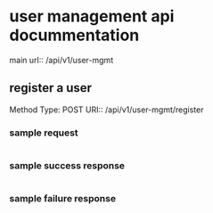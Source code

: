 # user management api docummentation

main urI:: /api/v1/user-mgmt

## register a user
 Method Type: POST
URI:: /api/v1/user-mgmt/register

### sample request
```

```
### sample success response
```

```

### sample failure response
```

```